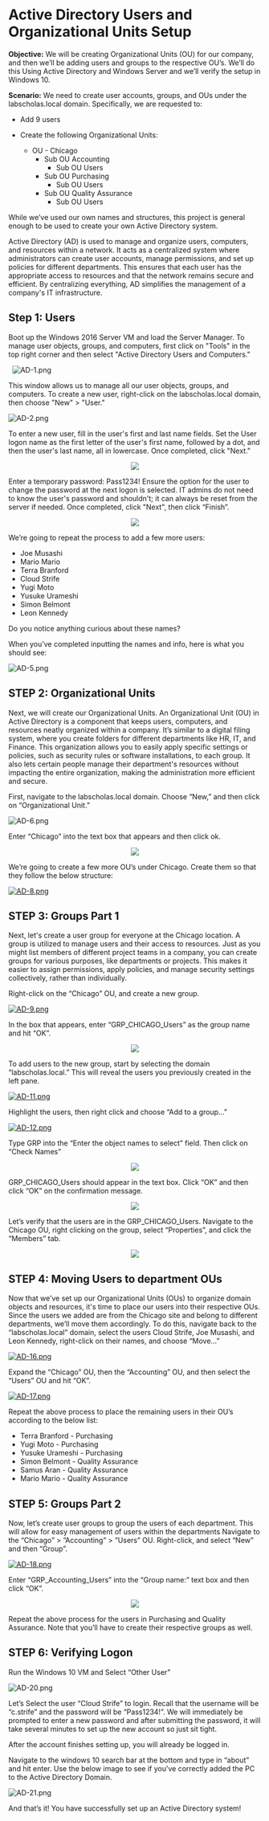 # Active Directory Users and Organizational Units Setup

**Objective:** We will be creating Organizational Units (OU) for our company, and then we’ll be adding users and groups to the respective OU’s. We’ll do this Using Active Directory and Windows Server and we’ll verify the setup in Windows 10.


**Scenario:** We need to create user accounts, groups, and OUs under the labscholas.local domain. Specifically, we are requested to:

- Add 9 users
- Create the following Organizational Units:

  - OU - Chicago
    - Sub OU  Accounting
        - Sub OU Users
     -  Sub OU Purchasing
        - Sub OU Users
     -  Sub OU Quality Assurance
        - Sub OU Users

While we’ve used our own names and structures, this project is general enough to be used to create your own Active Directory system.

Active Directory (AD) is used to manage and organize users, computers, and resources within a network. It acts as a centralized system where administrators can create user accounts, manage permissions, and set up policies for different departments. This ensures that each user has the appropriate access to resources and that the network remains secure and efficient. By centralizing everything, AD simplifies the management of a company's IT infrastructure.

## Step 1: Users

Boot up the Windows 2016 Server VM and load the Server Manager. To manage user objects, groups, and computers, first click on "Tools" in the top right corner and then select "Active Directory Users and Computers." 

&nbsp;
![AD-1.png](https://i.postimg.cc/zfjzQDY8/AD-1.png) &nbsp;


This window allows us to manage all our user objects, groups, and computers. To create a new user, right-click on the labscholas.local domain, then choose "New" > "User."

![AD-2.png](https://i.postimg.cc/vZwGHxQG/AD-2.png)

To enter a new user, fill in the user's first and last name fields. Set the User logon name as the first letter of the user's first name, followed by a dot, and then the user's last name, all in lowercase. Once completed, click "Next."

<div align="center">
<img src=https://i.postimg.cc/JzR45HSP/AD-3.png" >
</div>


Enter a temporary password: Pass1234! Ensure the option for the user to change the password at the next logon is selected. IT admins do not need to know the user's password and shouldn't; it can always be reset from the server if needed. Once completed, click "Next", then click “Finish”.

<div align="center">
<img src=https://i.postimg.cc/Wzf6wP17/AD-4.png" >
</div>

We’re going to repeat the process to add a few more users:


- Joe Musashi
- Mario Mario
- Terra Branford
- Cloud Strife
- Yugi Moto
- Yusuke Urameshi
- Simon Belmont
- Leon Kennedy

Do you notice anything curious about these names?

When you’ve completed inputting the names and info, here is what you should see:

![AD-5.png](https://i.postimg.cc/DwhdQ52H/AD-5.png)

## STEP 2: Organizational Units

Next, we will create our Organizational Units. An Organizational Unit (OU) in Active Directory is a component that keeps users, computers, and resources neatly organized within a company. It’s similar to a digital filing system, where you create folders for different departments like HR, IT, and Finance. This organization allows you to easily apply specific settings or policies, such as security rules or software installations, to each group. It also lets certain people manage their department's resources without impacting the entire organization, making the administration more efficient and secure.

First, navigate to the labscholas.local domain. Choose “New,” and then click on “Organizational Unit.” 

![AD-6.png](https://i.postimg.cc/pT3KmJG0/AD-6.png)

Enter “Chicago” into the text box that appears and then click ok.

<div align="center">
<img src=https://i.postimg.cc/QN5T65n3/AD-7.png" >
</div>

We’re going to create a few more OU’s under Chicago. Create them so that they follow the below structure:

[![AD-8.png](https://i.postimg.cc/BvX8211R/AD-8.png)](https://postimg.cc/WDcbvz87)

## STEP 3: Groups Part 1

Next, let's create a user group for everyone at the Chicago location. A group is utilized to manage users and their access to resources. Just as you might list members of different project teams in a company, you can create groups for various purposes, like departments or projects. This makes it easier to assign permissions, apply policies, and manage security settings collectively, rather than individually. 

Right-click on the “Chicago” OU, and create a new group.


[![AD-9.png](https://i.postimg.cc/wT23PkXS/AD-9.png)](https://postimg.cc/svBVG70c)

In the box that appears, enter “GRP_CHICAGO_Users” as the group name and hit “OK”.

<div align="center">
<img src=https://i.postimg.cc/cLJ6N8T6/AD-10.png" >
</div>

To add users to the new group, start by selecting the domain “labscholas.local.” This will reveal the users you previously created in the left pane.

[![AD-11.png](https://i.postimg.cc/SRqN1XJS/AD-11.png)](https://postimg.cc/dkHYLV2p)

Highlight the users, then right click and choose “Add to a group…”

[![AD-12.png](https://i.postimg.cc/x80nyW4q/AD-12.png)](https://postimg.cc/1nYkyYPZ)

Type GRP into the “Enter the object names to select” field. Then click on “Check Names”

<div align="center">
<img src=https://i.postimg.cc/pXcRzcYX/AD-13.png" >
</div>

GRP_CHICAGO_Users should appear in the text box. Click “OK” and then click “OK” on the confirmation message.

<div align="center">
<img src=https://i.postimg.cc/RFSDP4vr/AD-14.png" >
</div>

Let’s verify that the users are in the GRP_CHICAGO_Users. Navigate to the Chicago OU, right clicking on the group, select “Properties”, and click the “Members” tab.

<div align="center">
<img src=https://i.postimg.cc/QdcYhHtG/AD-15.png" >
</div>

## STEP 4: Moving Users to department OUs

Now that we’ve set up our Organizational Units (OUs) to organize domain objects and resources, it's time to place our users into their respective OUs. Since the users we added are from the Chicago site and belong to different departments, we’ll move them accordingly. To do this, navigate back to the “labscholas.local” domain, select the users Cloud Strife, Joe Musashi, and Leon Kennedy, right-click on their names, and choose “Move…”

[![AD-16.png](https://i.postimg.cc/GmRVBk6h/AD-16.png)](https://postimg.cc/w7W0Zs6S)

Expand the “Chicago” OU, then the “Accounting” OU, and then select the “Users” OU and hit “OK”.

[![AD-17.png](https://i.postimg.cc/t4RDQDLP/AD-17.png)](https://postimg.cc/w7PDD5xT)

Repeat the above process to place the remaining users in their OU’s according to the below list:



- Terra Branford - Purchasing
- Yugi Moto - Purchasing
- Yusuke Urameshi - Purchasing
- Simon Belmont - Quality Assurance
- Samus Aran - Quality Assurance
- Mario Mario - Quality Assurance

## STEP 5: Groups Part 2


Now, let’s create user groups to group the users of each department. This will allow for easy management of users within the departments Navigate to the “Chicago” > ”Accounting” > ”Users” OU. Right-click, and select “New”  and then “Group”.

[![AD-18.png](https://i.postimg.cc/sDtKtGkz/AD-18.png)](https://postimg.cc/zVFnhvD2)

Enter “GRP_Accounting_Users” into the “Group name:” text box and then click “OK”.

<div align="center">
<img src=https://i.postimg.cc/pr3Yb31C/AD-19.png" >
</div>

Repeat the above process for the users in Purchasing and Quality Assurance. Note that you’ll have to create their respective groups as well.

## STEP 6: Verifying Logon

Run the Windows 10 VM and Select “Other User”

![AD-20.png](https://i.postimg.cc/XYfKmHKK/AD-20.png)

Let’s Select the user “Cloud Strife” to login. Recall that the username will be “c.strife” and the password will be “Pass1234!”. We will immediately be prompted to enter a new password and after submitting the password, it will take several minutes to set up the new account so just sit tight.

After the account finishes setting up, you will already be logged in.

Navigate to the windows 10 search bar at the bottom and type in “about” and hit enter. Use the below image to see if you’ve correctly added the PC to the Active Directory Domain.

![AD-21.png](https://i.postimg.cc/MXkRrVvr/AD-21.png)

And that’s it! You have successfully set up an Active Directory system!

